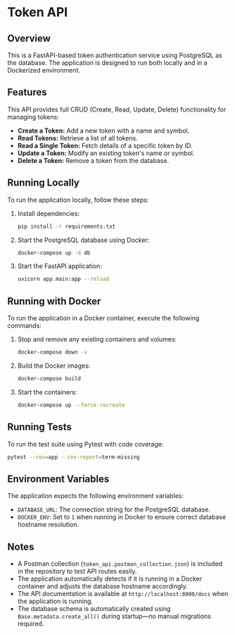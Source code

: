 # Token API

## Overview
This is a FastAPI-based token authentication service using PostgreSQL as the database. The application is designed to run both locally and in a Dockerized environment.

## Features
This API provides full CRUD (Create, Read, Update, Delete) functionality for managing tokens:

- **Create a Token:** Add a new token with a name and symbol.
- **Read Tokens:** Retrieve a list of all tokens.
- **Read a Single Token:** Fetch details of a specific token by ID.
- **Update a Token:** Modify an existing token's name or symbol.
- **Delete a Token:** Remove a token from the database.

## Running Locally
To run the application locally, follow these steps:

1. Install dependencies:
   ```bash
   pip install -r requirements.txt
   ```

2. Start the PostgreSQL database using Docker:
   ```bash
   docker-compose up -d db
   ```

3. Start the FastAPI application:
   ```bash
   uvicorn app.main:app --reload
   ```

## Running with Docker
To run the application in a Docker container, execute the following commands:

1. Stop and remove any existing containers and volumes:
   ```bash
   docker-compose down -v
   ```

2. Build the Docker images:
   ```bash
   docker-compose build
   ```

3. Start the containers:
   ```bash
   docker-compose up --force-recreate
   ```

## Running Tests
To run the test suite using Pytest with code coverage:
```bash
pytest --cov=app --cov-report=term-missing
```

## Environment Variables
The application expects the following environment variables:

- `DATABASE_URL`: The connection string for the PostgreSQL database.
- `DOCKER_ENV`: Set to `1` when running in Docker to ensure correct database hostname resolution.

## Notes
- A Postman collection (`token_api.postman_collection.json`) is included in the repository to test API routes easily.
- The application automatically detects if it is running in a Docker container and adjusts the database hostname accordingly.
- The API documentation is available at `http://localhost:8000/docs` when the application is running.
- The database schema is automatically created using `Base.metadata.create_all()` during startup—no manual migrations required.

